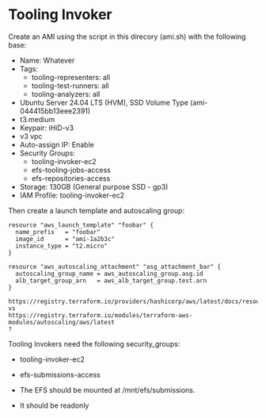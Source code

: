 # Tooling Invoker

Create an AMI using the script in this direcory (ami.sh) with the following base:
- Name: Whatever
- Tags:
  - tooling-representers: all
  - tooling-test-runners: all
  - tooling-analyzers: all
- Ubuntu Server 24.04 LTS (HVM), SSD Volume Type (ami-044415bb13eee2391)
- t3.medium
- Keypair: iHiD-v3
- v3 vpc
- Auto-assign IP: Enable
- Security Groups:
  - tooling-invoker-ec2
  - efs-tooling-jobs-access
  - efs-repositories-access
- Storage: 130GB (General purpose SSD - gp3)
- IAM Profile: tooling-invoker-ec2

Then create a launch template and autoscaling group:

```
resource "aws_launch_template" "foobar" {
  name_prefix   = "foobar"
  image_id      = "ami-1a2b3c"
  instance_type = "t2.micro"
}

resource "aws_autoscaling_attachment" "asg_attachment_bar" {
  autoscaling_group_name = aws_autoscaling_group.asg.id
  alb_target_group_arn   = aws_alb_target_group.test.arn
}

https://registry.terraform.io/providers/hashicorp/aws/latest/docs/resources/autoscaling_group
vs
https://registry.terraform.io/modules/terraform-aws-modules/autoscaling/aws/latest
?
```

Tooling Invokers need the following security_groups:
- tooling-invoker-ec2
- efs-submissions-access

- The EFS should be mounted at /mnt/efs/submissions.
- It should be readonly

